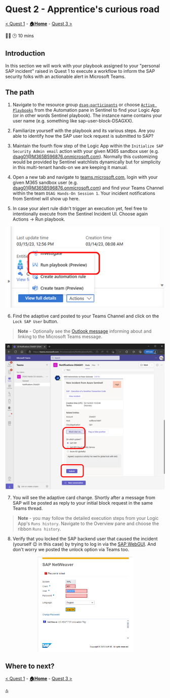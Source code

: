 # Quest 2 - Apprentice's curious road

[< Quest 1](quest1.md) - **[🏠Home](../README.md)** - [ Quest 3 >](quest3.md)

🌟🌟
🕒 10 mins

## Introduction

In this section we will work with your playbook assigned to your "personal SAP incident" raised in Quest 1 to execute a workflow to inform the SAP security folks with an actionable alert in Microsoft Teams.

## The path

1. Navigate to the resource group [`dsag-participants`](https://portal.azure.com/#@cloud.boban.co/resource/subscriptions/29198fb7-1044-4412-8cab-a054d04cb6f5/resourceGroups/dsag-participants/overview) or choose [`Active Playbooks`](https://portal.azure.com/#view/Microsoft_Azure_Security_Insights/MainMenuBlade/~/Automation/id/%2Fsubscriptions%2F29198fb7-1044-4412-8cab-a054d04cb6f5%2Fresourcegroups%2Frg-demo-eunorth%2Fproviders%2Fmicrosoft.securityinsightsarg%2Fsentinel%2Fsen-demo-eunorth-001) from the Automation pane in Sentinel to find your Logic App (or in other words Sentinel playbook). The instance name contains your user name (e.g. something like sap-user-block-DSAGXX). 

2. Familiarize yourself with the playbook and its various steps. Are you able to identify how the SAP user lock request is submitted to SAP?

3. Maintain the fourth flow step of the Logic App within the `Initialize SAP Security Admin email` action with your given M365 sandbox user (e.g. dsag01@M365B596876.onmicrosoft.com). Normally this customizing would be provided by Sentinel watchlists dynamically but for simplicity in this multi-tenant hands-on we are keeping it manual.

4. Open a new tab and navigate to [teams.microsoft.com](https://teams.microsoft.com/_#/conversations/General?threadId=19:KonRsOls_Pbe9OCeWzF68sAdhZURrmvq0i6CWLsRFWs1@thread.tacv2&ctx=channel), login with your given M365 sandbox user (e.g. dsag01@M365B596876.onmicrosoft.com) and find your Teams Channel within the team `DSAG Hands-On Session 1`. Your incident notifications from Sentinel will show up here.

5. In case your alert rule didn't trigger an execution yet, feel free to intentionally execute from the Sentinel Incident UI. Choose again Actions -> Run playbook.

<p align="center" width="100%">
<img alt="Connection Details" src="../img/student/Quest2/run-playbook.png"  width="500">
</p>

6. Find the adaptive card posted to your Teams Channel and click on the `Lock SAP User` button.

> **Note** - Optionally see the [Outlook message](https://outlook.office.com/mail/) informing about and linking to the Microsoft Teams message.

<p align="center" width="100%">
<img alt="Connection Details" src="../img/student/Quest2/submit-lock.png"  width="600">
</p>

7. You will see the adaptive card change. Shortly after a message from SAP will be posted as reply to your initial block request in the same Teams thread.

> **Note** - you may follow the detailed execution steps from your Logic App's `Runs history`. Navigate to the Overview pane and choose the ribbon `Runs history`.

8. Verify that you locked the SAP backend user that caused the incident (yourself 😉 in this case) by trying to log in via the [SAP WebGUI](https://51.137.42.4:44300/sap/bc/gui/sap/its/webgui?sap-client=001&sap-language=EN). And don't worry we posted the unlock option via Teams too.

<p align="center" width="100%">
<img alt="Connection Details" src="../img/student/Quest2/locked-user.png"  width="300">
</p>

## Where to next?

[< Quest 1](quest1.md) - **[🏠Home](../README.md)** - [ Quest 3 >](quest3.md)

[🔝](#)
